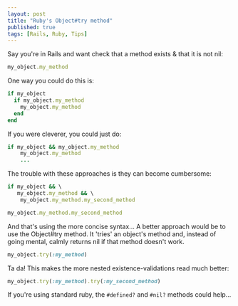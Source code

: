 ```yaml
---
layout: post
title: "Ruby's Object#try method"
published: true
tags: [Rails, Ruby, Tips]
---
```


Say you're in Rails and want check that a method exists & that it is not nil:

``` ruby
my_object.my_method
```

One way you could do this is:

``` ruby
if my_object
  if my_object.my_method
    my_object.my_method
  end
end
```

If you were cleverer, you could just do:

``` ruby
if my_object && my_object.my_method
    my_object.my_method
    ...
```

The trouble with these approaches is they can become cumbersome:

``` ruby
if my_object && \
   my_object.my_method && \
    my_object.my_method.my_second_method

my_object.my_method.my_second_method
```

And that's using the more concise syntax...
A better approach would be to use the Object#try method.
It 'tries' an object's method and, instead of going mental,
calmly returns nil if that method doesn't work.

``` ruby
my_object.try(:my_method)
```

Ta da!
This makes the more nested existence-validations read much better:

``` ruby
my_object.try(:my_method).try(:my_second_method)
```

If you're using standard ruby, the `#defined?` and `#nil?` methods could help... 
